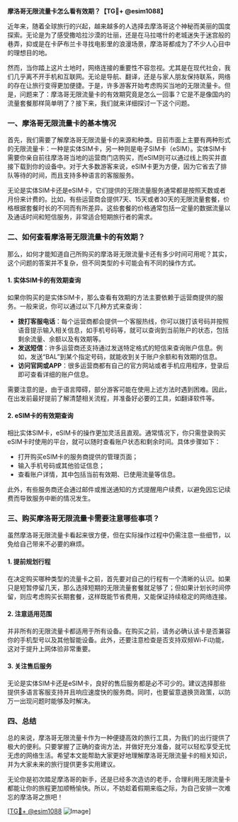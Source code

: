 **摩洛哥无限流量卡怎么看有效期？【TG💪+ @esim1088】**

近年来，随着全球旅行的兴起，越来越多的人选择去摩洛哥这个神秘而美丽的国度探索。无论是为了感受撒哈拉沙漠的壮丽，还是在马拉喀什的老城迷失于迷宫般的巷弄，抑或是在卡萨布兰卡寻找电影里的浪漫场景，摩洛哥都成为了不少人心目中的理想目的地。

然而，当你踏上这片土地时，网络连接的重要性不容忽视。尤其是在现代社会，我们几乎离不开手机和互联网。无论是导航、翻译，还是与家人朋友保持联系，网络的存在让旅行变得更加便捷。于是，许多游客开始考虑购买当地的无限流量卡。但是，问题来了：摩洛哥无限流量卡的有效期究竟是怎么一回事？它是不是像国内的流量套餐那样简单明了？接下来，我们就来详细探讨一下这个问题。

### 一、摩洛哥无限流量卡的基本情况

首先，我们需要了解摩洛哥无限流量卡的来源和种类。目前市面上主要有两种形式的无限流量卡：一种是实体SIM卡，另一种则是电子SIM卡（eSIM）。实体SIM卡需要你亲自前往摩洛哥当地的运营商门店购买，而eSIM则可以通过线上购买并直接下载到你的设备中。对于大多数游客来说，eSIM卡更为方便，因为它省去了排队等待的时间，而且支持多种语言的客服服务。

无论是实体SIM卡还是eSIM卡，它们提供的无限流量服务通常都是按照天数或者月份来计费的。比如，有些运营商会提供7天、15天或者30天的无限流量套餐，价格根据套餐时长的不同而有所差异。这些套餐的价格通常包括一定量的数据流量以及通话时间和短信服务，非常适合短期旅行者的需求。

### 二、如何查看摩洛哥无限流量卡的有效期？

那么，如何才能知道自己所购买的摩洛哥无限流量卡还有多少时间可用呢？其实，这个问题的答案并不复杂，但不同类型的卡可能会有不同的操作方式。

#### 1. 实体SIM卡的有效期查询

如果你购买的是实体SIM卡，那么查看有效期的方法主要依赖于运营商提供的服务。一般来说，你可以通过以下几种方式来查询：

- **拨打客服电话**：每个运营商都会提供一个客服热线，你可以拨打该号码并按照语音提示输入相关信息，如手机号码等，就可以查询到当前账户的状态，包括剩余流量、余额以及有效期等。
- **发送短信**：许多运营商还支持通过发送特定格式的短信来查询账户信息。例如，发送“BAL”到某个指定号码，就能收到关于账户余额和有效期的信息。
- **访问官网或APP**：很多运营商都有自己的官方网站或者手机应用程序，登录后即可查看详细的账户信息。

需要注意的是，由于语言障碍，部分游客可能在使用上述方法时遇到困难。因此，在出发前最好提前了解清楚相关流程，并准备好必要的工具，如翻译软件等。

#### 2. eSIM卡的有效期查询

相比实体SIM卡，eSIM卡的操作更加灵活且直观。通常情况下，你只需登录购买eSIM卡时使用的平台，就可以随时查看账户状态和剩余时间。具体步骤如下：

- 打开购买eSIM卡的服务商提供的管理页面；
- 输入手机号码或其他验证信息；
- 查看账户详情，其中包括当前有效期、已使用流量等信息。

此外，有些服务商还会通过邮件或推送通知的方式提醒用户续费，以避免因忘记续费而导致服务中断的情况发生。

### 三、购买摩洛哥无限流量卡需要注意哪些事项？

虽然摩洛哥无限流量卡看起来很方便，但在实际操作过程中仍需注意一些细节，以免给自己带来不必要的麻烦。

#### 1. 提前规划行程

在决定购买哪种类型的流量卡之前，首先要对自己的行程有一个清晰的认识。如果只是短暂停留几天，那么选择短期的无限流量套餐就足够了；但如果计划长时间停留，则应考虑购买长期套餐，这样既能节省费用，又能保证持续稳定的网络连接。

#### 2. 注意适用范围

并非所有的无限流量卡都适用于所有设备。在购买之前，请务必确认该卡是否兼容你的手机型号以及其他智能设备。此外，还要注意检查是否支持双频Wi-Fi功能，这对于提升上网体验非常重要。

#### 3. 关注售后服务

无论是实体SIM卡还是eSIM卡，良好的售后服务都是必不可少的。建议选择那些提供多语言客服支持并且响应速度快的服务商。同时，也要留意退换货政策，以防万一出现问题时能够及时解决。

### 四、总结

总的来说，摩洛哥无限流量卡作为一种便捷高效的旅行工具，为我们的出行提供了极大的便利。只要掌握了正确的查询方法，并做好充分准备，就可以轻松享受无忧无虑的网络生活。希望本文能帮助大家更好地理解摩洛哥无限流量卡的相关知识，并为大家未来的旅行提供更多实用建议。

无论你是初次踏足摩洛哥的新手，还是已经多次造访的老手，合理利用无限流量卡都能让你的旅程更加顺畅愉快。所以，不妨趁着假期来临之际，为自己安排一次难忘的摩洛哥之旅吧！

[[TG💪+ @esim1088](https://t.me/s/esim1088) ![Image](https://i.postimg.cc/4NQfJmqS/Snipaste-2025-05-13-00-14-12.png)]